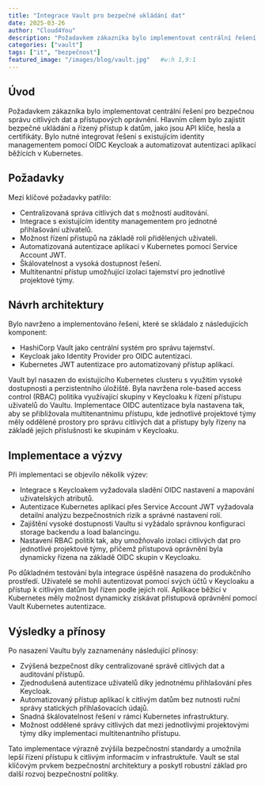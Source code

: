 ```yaml
---
title: "Integrace Vault pro bezpečné ukládání dat"
date: 2025-03-26
author: "Cloud4You"
description: "Požadavkem zákazníka bylo implementovat centrální řešení pro bezpečnou správu citlivých dat a přístupových oprávnění. Hlavním cílem bylo zajistit bezpečné ukládání a řízený přístup k datům, jako jsou API klíče, hesla a certifikáty. Bylo nutné integrovat řešení s existujícím identity managementem pomocí OIDC Keycloak a automatizovat autentizaci aplikací běžících v Kubernetes."
categories: ["vault"]
tags: ["it", "bezpečnost"]
featured_image: "/images/blog/vault.jpg"   #w:h 1,9:1
---
```


<!-- {{< toc >}} -->

## Úvod

Požadavkem zákazníka bylo implementovat centrální řešení pro bezpečnou správu citlivých dat a přístupových oprávnění. Hlavním cílem bylo zajistit bezpečné ukládání a řízený přístup k datům, jako jsou API klíče, hesla a certifikáty. Bylo nutné integrovat řešení s existujícím identity managementem pomocí OIDC Keycloak a automatizovat autentizaci aplikací běžících v Kubernetes.

## Požadavky

Mezi klíčové požadavky patřilo:

* Centralizovaná správa citlivých dat s možností auditování.
* Integrace s existujícím identity managementem pro jednotné přihlašování uživatelů.
* Možnost řízení přístupů na základě rolí přidělených uživateli.
* Automatizovaná autentizace aplikací v Kubernetes pomocí Service Account JWT.
* Škálovatelnost a vysoká dostupnost řešení.
* Multitenantní přístup umožňující izolaci tajemství pro jednotlivé projektové týmy.

## Návrh architektury

Bylo navrženo a implementováno řešení, které se skládalo z následujících komponent:

* HashiCorp Vault jako centrální systém pro správu tajemství.
* Keycloak jako Identity Provider pro OIDC autentizaci.
* Kubernetes JWT autentizace pro automatizovaný přístup aplikací.

Vault byl nasazen do existujícího Kubernetes clusteru s využitím vysoké dostupnosti a perzistentního úložiště. Byla navržena role-based access control (RBAC) politika využívající skupiny v Keycloaku k řízení přístupu uživatelů do Vaultu. Implementace OIDC autentizace byla nastavena tak, aby se přibližovala multitenantnímu přístupu, kde jednotlivé projektové týmy měly oddělené prostory pro správu citlivých dat a přístupy byly řízeny na základě jejich příslušnosti ke skupinám v Keycloaku.

## Implementace a výzvy

Při implementaci se objevilo několik výzev:

* Integrace s Keycloakem vyžadovala sladění OIDC nastavení a mapování uživatelských atributů.
* Autentizace Kubernetes aplikací přes Service Account JWT vyžadovala detailní analýzu bezpečnostních rizik a správné nastavení rolí.
* Zajištění vysoké dostupnosti Vaultu si vyžádalo správnou konfiguraci storage backendu a load balancingu.
* Nastavení RBAC politik tak, aby umožňovalo izolaci citlivých dat pro jednotlivé projektové týmy, přičemž přístupová oprávnění byla dynamicky řízena na základě OIDC skupin v Keycloaku.

Po důkladném testování byla integrace úspěšně nasazena do produkčního prostředí. Uživatelé se mohli autentizovat pomocí svých účtů v Keycloaku a přístup k citlivým datům byl řízen podle jejich rolí. Aplikace běžící v Kubernetes měly možnost dynamicky získávat přístupová oprávnění pomocí Vault Kubernetes autentizace.

## Výsledky a přínosy

Po nasazení Vaultu byly zaznamenány následující přínosy:

* Zvýšená bezpečnost díky centralizované správě citlivých dat a auditování přístupů.
* Zjednodušená autentizace uživatelů díky jednotnému přihlašování přes Keycloak.
* Automatizovaný přístup aplikací k citlivým datům bez nutnosti ruční správy statických přihlašovacích údajů.
* Snadná škálovatelnost řešení v rámci Kubernetes infrastruktury.
* Možnost oddělené správy citlivých dat mezi jednotlivými projektovými týmy díky implementaci multitenantního přístupu.

Tato implementace výrazně zvýšila bezpečnostní standardy a umožnila lepší řízení přístupu k citlivým informacím v infrastruktuře. Vault se stal klíčovým prvkem bezpečnostní architektury a poskytl robustní základ pro další rozvoj bezpečnostní politiky.